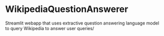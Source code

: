 # WikipediaQuestionAnswerer
Streamlit webapp that uses extractive question answering language model to query Wikipedia to answer user queries/
